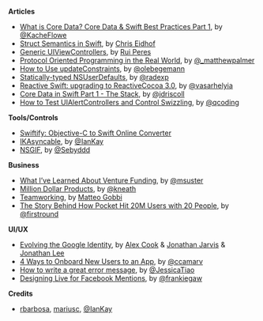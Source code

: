 **Articles**

* [What is Core Data? Core Data & Swift Best Practices Part 1](https://garglingwithrazorblades.wordpress.com/2015/08/27/36/), by [@KacheFlowe](https://twitter.com/KacheFlowe)
* [Struct Semantics in Swift](http://chris.eidhof.nl/posts/struct-semantics-in-swift.html), by [Chris Eidhof](https://twitter.com/chriseidhof)
* [Generic UIViewControllers](http://codeplease.io/2015/08/28/generic-uiviewcontrollers/), by [Rui Peres](https://twitter.com/ruiaaperes)
* [Protocol Oriented Programming in the Real World](http://matthewpalmer.net/blog/2015/08/30/protocol-oriented-programming-in-the-real-world/), by [@_matthewpalmer](https://twitter.com/_matthewpalmer)
* [How to Use updateConstraints](http://oleb.net/blog/2015/08/how-to-use-updateconstraints/), by [@olebegemann](https://twitter.com/olebegemann)
* [Statically-typed NSUserDefaults](http://radex.io/swift/nsuserdefaults/static/), by [@radexp](https://twitter.com/radexp)
* [Reactive Swift: upgrading to ReactiveCocoa 3.0](https://alltheflow.com/reactive-swift-upgrading-to-reactivecocoa-3-0/), by [@vasarhelyia](https://twitter.com/vasarhelyia)
* [Core Data in Swift Part 1 - The Stack](http://themainthread.com/blog/2015/08/core-data-stack-in-swift.html), by [@jdriscoll](https://twitter.com/jdriscoll)
* [How to Test UIAlertControllers and Control Swizzling](http://qualitycoding.org/testing-uialertcontrollers), by [@qcoding](https://twitter.com/qcoding)

**Tools/Controls**

* [Swiftify: Objective-C to Swift Online Converter](http://objectivec2swift.net/#/converter)
* [IKAsyncable](https://github.com/IanKeen/IKAsyncable), by [@IanKay](https://twitter.com/IanKay)
* [NSGIF](https://github.com/NSRare/NSGIF), by [@Sebyddd](https://twitter.com/Sebyddd)

**Business**

* [What I’ve Learned About Venture Funding](http://www.bothsidesofthetable.com/2015/08/20/what-ive-learned-about-venture-funding/), by [@msuster](https://twitter.com/msuster)
* [Million Dollar Products](http://warpspire.com/posts/million-dollar-products/), by [@kneath](https://twitter.com/kneath)
* [Teamworking](https://blog.busuu.com/teamworking/), by [Matteo Gobbi](https://twitter.com/matteo_gobbi)
* [The Story Behind How Pocket Hit 20M Users with 20 People](http://firstround.com/review/the-story-behind-how-pocket-hit-20m-users-with-20-people/), by [@firstround](https://twitter.com/firstround)


**UI/UX**

* [Evolving the Google Identity](https://design.google.com/articles/evolving-the-google-identity/), by [Alex Cook](https://twitter.com/gethyper) & [Jonathan Jarvis](https://twitter.com/JonathanJarvis) & [Jonathan Lee](https://twitter.com/hifromjonathan)
* [4 Ways to Onboard New Users to an App](https://medium.com/product-breakdown/4-ways-to-onboard-new-users-to-an-app-8011a119720a), by [@ccamarv](https://twitter.com/ccamarv)
* [How to write a great error message](https://medium.com/@thomasfuchs/how-to-write-an-error-message-883718173322), by [@JessicaTiao](https://twitter.com/JessicaTiao)
* [Designing Live for Facebook Mentions](https://medium.com/facebook-design/live-for-mentions-cb91b8a59a27), by [@frankiegaw](https://twitter.com/frankiegaw)

**Credits**

*  [rbarbosa](https://github.com/rbarbosa), [mariusc](https://github.com/mariusc), [@IanKay](https://twitter.com/IanKay)
